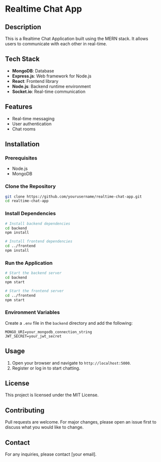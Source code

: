 # Realtime Chat App

## Description
This is a Realtime Chat Application built using the MERN stack. It allows users to communicate with each other in real-time.

## Tech Stack
- **MongoDB**: Database
- **Express.js**: Web framework for Node.js
- **React**: Frontend library
- **Node.js**: Backend runtime environment
- **Socket.io**: Real-time communication

## Features
- Real-time messaging
- User authentication
- Chat rooms

## Installation

### Prerequisites
- Node.js
- MongoDB

### Clone the Repository
```bash
git clone https://github.com/yourusername/realtime-chat-app.git
cd realtime-chat-app
```

### Install Dependencies
```bash
# Install backend dependencies
cd backend
npm install

# Install frontend dependencies
cd ../frontend
npm install
```

### Run the Application
```bash
# Start the backend server
cd backend
npm start

# Start the frontend server
cd ../frontend
npm start
```

### Environment Variables
Create a `.env` file in the `backend` directory and add the following:
```
MONGO_URI=your_mongodb_connection_string
JWT_SECRET=your_jwt_secret
```

## Usage
1. Open your browser and navigate to `http://localhost:5000`.
2. Register or log in to start chatting.

## License
This project is licensed under the MIT License.

## Contributing
Pull requests are welcome. For major changes, please open an issue first to discuss what you would like to change.

## Contact
For any inquiries, please contact [your email].

